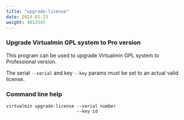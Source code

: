 ```yaml
---
title: "upgrade-license"
date: 2024-01-23
weight: 4012545
---
```


### Upgrade Virtualmin GPL system to Pro version

This program can be used to upgrade Virtualmin GPL system to Professional version.

The serial `--serial` and key `--key` params must be set to an actual valid license.
 
### Command line help

```text
virtualmin upgrade-license --serial number
                           --key id
```
